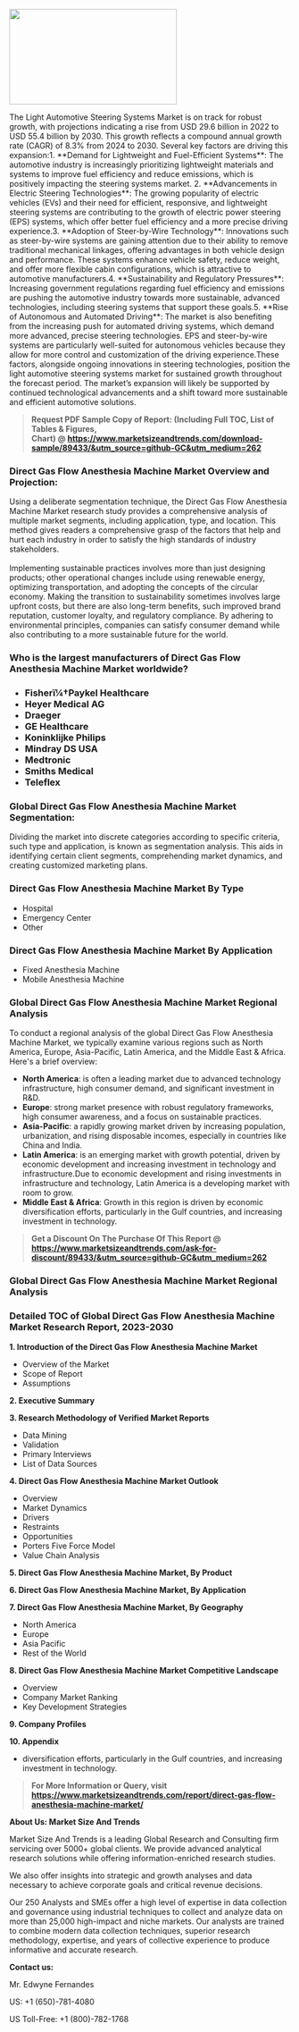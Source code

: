 <p><img class="alignnone size-medium wp-image-20088" src="https://ffe5etoiles.com/wp-content/uploads/2024/12/MST1-300x171.png" alt="" width="300" height="171" /></p>The Light Automotive Steering Systems Market is on track for robust growth, with projections indicating a rise from USD 29.6 billion in 2022 to USD 55.4 billion by 2030. This growth reflects a compound annual growth rate (CAGR) of 8.3% from 2024 to 2030. Several key factors are driving this expansion:1. **Demand for Lightweight and Fuel-Efficient Systems**: The automotive industry is increasingly prioritizing lightweight materials and systems to improve fuel efficiency and reduce emissions, which is positively impacting the steering systems market. 2. **Advancements in Electric Steering Technologies**: The growing popularity of electric vehicles (EVs) and their need for efficient, responsive, and lightweight steering systems are contributing to the growth of electric power steering (EPS) systems, which offer better fuel efficiency and a more precise driving experience.3. **Adoption of Steer-by-Wire Technology**: Innovations such as steer-by-wire systems are gaining attention due to their ability to remove traditional mechanical linkages, offering advantages in both vehicle design and performance. These systems enhance vehicle safety, reduce weight, and offer more flexible cabin configurations, which is attractive to automotive manufacturers.4. **Sustainability and Regulatory Pressures**: Increasing government regulations regarding fuel efficiency and emissions are pushing the automotive industry towards more sustainable, advanced technologies, including steering systems that support these goals.5. **Rise of Autonomous and Automated Driving**: The market is also benefiting from the increasing push for automated driving systems, which demand more advanced, precise steering technologies. EPS and steer-by-wire systems are particularly well-suited for autonomous vehicles because they allow for more control and customization of the driving experience.These factors, alongside ongoing innovations in steering technologies, position the light automotive steering systems market for sustained growth throughout the forecast period. The market’s expansion will likely be supported by continued technological advancements and a shift toward more sustainable and efficient automotive solutions.</p><blockquote id="" class=""><strong>Request PDF Sample Copy of Report: (Including Full TOC, List of Tables &amp; Figures, Chart)&nbsp;@&nbsp;<strong><a href="https://www.marketsizeandtrends.com/download-sample/89433/&utm_source=github-GC&utm_medium=262" target="_blank">https://www.marketsizeandtrends.com/download-sample/89433/&utm_source=github-GC&utm_medium=262</a></strong></strong></blockquote><h3 id="" class="">Direct Gas Flow Anesthesia Machine Market&nbsp;Overview and Projection:</h3><p id="" class="">Using a deliberate segmentation technique, the Direct Gas Flow Anesthesia Machine Market research study provides a comprehensive analysis of multiple market segments, including application, type, and location. This method gives readers a comprehensive grasp of the factors that help and hurt each industry in order to satisfy the high standards of industry stakeholders. <br /> <br />Implementing sustainable practices involves more than just designing products; other operational changes include using renewable energy, optimizing transportation, and adopting the concepts of the circular economy. Making the transition to sustainability sometimes involves large upfront costs, but there are also long-term benefits, such improved brand reputation, customer loyalty, and regulatory compliance. By adhering to environmental principles, companies can satisfy consumer demand while also contributing to a more sustainable future for the world.</p><h3 id="" class="">Who is the largest manufacturers of&nbsp;Direct Gas Flow Anesthesia Machine Market worldwide?</h3><h3 class=""><p><ul><li>Fisherï¼†Paykel Healthcare </li><li> Heyer Medical AG </li><li> Draeger </li><li> GE Healthcare </li><li> Koninklijke Philips </li><li> Mindray DS USA </li><li> Medtronic </li><li> Smiths Medical </li><li> Teleflex</li></ul></p></h3><h3 id="" class="">Global&nbsp;Direct Gas Flow Anesthesia Machine Market Segmentation:</h3><p id="" class="">Dividing the market into discrete categories according to specific criteria, such type and application, is known as segmentation analysis. This aids in identifying certain client segments, comprehending market dynamics, and creating customized marketing plans.</p><h3 id="" class="">Direct Gas Flow Anesthesia Machine Market&nbsp;By Type</h3><p><p><ul><li>Hospital</li><li> Emergency Center</li><li> Other</p></li></ul></p></p><h3 id="" class="">Direct Gas Flow Anesthesia Machine Market&nbsp;By Application</h3><p class=""><p><ul><li>Fixed Anesthesia Machine</li><li> Mobile Anesthesia Machine</li></ul></p></p><h3 id="" class="">Global Direct Gas Flow Anesthesia Machine Market Regional Analysis</h3><p id="" class="">To conduct a regional analysis of the global Direct Gas Flow Anesthesia Machine Market, we typically examine various regions such as North America, Europe, Asia-Pacific, Latin America, and the Middle East &amp; Africa. Here's a brief overview:</p><ul><li><strong>North America</strong>: is often a leading market due to advanced technology infrastructure, high consumer demand, and significant investment in R&amp;D.</li><li><strong>Europe</strong>: strong market presence with robust regulatory frameworks, high consumer awareness, and a focus on sustainable practices.</li><li><strong>Asia-Pacific</strong>: a rapidly growing market driven by increasing population, urbanization, and rising disposable incomes, especially in countries like China and India.</li><li><strong>Latin America</strong>: is an emerging market with growth potential, driven by economic development and increasing investment in technology and infrastructure.Due to economic development and rising investments in infrastructure and technology, Latin America is a developing market with room to grow.</li><li><strong>Middle East &amp; Africa</strong>: Growth in this region is driven by economic diversification efforts, particularly in the Gulf countries, and increasing investment in technology.</li></ul><blockquote id="" class=""><strong>Get a Discount On The Purchase Of This Report @ <strong><a href="https://www.marketsizeandtrends.com/ask-for-discount/89433/&utm_source=github-GC&utm_medium=262" target="_blank">https://www.marketsizeandtrends.com/ask-for-discount/89433/&utm_source=github-GC&utm_medium=262</a></strong></strong></blockquote><h3 id="" class="">Global Direct Gas Flow Anesthesia Machine Market Regional Analysis</h3><h3 id="" class="">Detailed TOC of Global Direct Gas Flow Anesthesia Machine Market Research Report, 2023-2030</h3><p id="" class=""><strong>1. Introduction of the Direct Gas Flow Anesthesia Machine Market</strong></p><ul><li>Overview of the Market</li><li>Scope of Report</li><li>Assumptions</li></ul><p id="" class=""><strong>2. Executive Summary</strong></p><p id="" class=""><strong>3. Research Methodology of Verified Market Reports</strong></p><ul><li>Data Mining</li><li>Validation</li><li>Primary Interviews</li><li>List of Data Sources</li></ul><p id="" class=""><strong>4. Direct Gas Flow Anesthesia Machine Market Outlook</strong></p><ul><li>Overview</li><li>Market Dynamics</li><li>Drivers</li><li>Restraints</li><li>Opportunities</li><li>Porters Five Force Model</li><li>Value Chain Analysis</li></ul><p id="" class=""><strong>5. Direct Gas Flow Anesthesia Machine Market, By Product</strong></p><p id="" class=""><strong>6. Direct Gas Flow Anesthesia Machine Market, By Application</strong></p><p id="" class=""><strong>7. Direct Gas Flow Anesthesia Machine Market, By Geography</strong></p><ul><li>North America</li><li>Europe</li><li>Asia Pacific</li><li>Rest of the World</li></ul><p id="" class=""><strong>8. Direct Gas Flow Anesthesia Machine Market Competitive Landscape</strong></p><ul><li>Overview</li><li>Company Market Ranking</li><li>Key Development Strategies</li></ul><p id="" class=""><strong>9. Company Profiles</strong></p><p id="" class=""><strong>10. Appendix</strong></p><ul><li>diversification efforts, particularly in the Gulf countries, and increasing investment in technology.</li></ul><blockquote id="" class=""><strong>For More Information or Query, visit <strong><strong><a href="https://www.marketsizeandtrends.com/report/direct-gas-flow-anesthesia-machine-market/" target="_blank">https://www.marketsizeandtrends.com/report/direct-gas-flow-anesthesia-machine-market/</a></strong></strong></strong></blockquote><p id="" class=""><strong>About Us: Market Size And Trends</strong></p><p id="" class="">Market Size And Trends is a leading Global Research and Consulting firm servicing over 5000+ global clients. We provide advanced analytical research solutions while offering information-enriched research studies.</p><p id="" class="">We also offer insights into strategic and growth analyses and data necessary to achieve corporate goals and critical revenue decisions.</p><p id="" class="">Our 250 Analysts and SMEs offer a high level of expertise in data collection and governance using industrial techniques to collect and analyze data on more than 25,000 high-impact and niche markets. Our analysts are trained to combine modern data collection techniques, superior research methodology, expertise, and years of collective experience to produce informative and accurate research.</p><p id="" class=""><strong>Contact us:</strong></p><p id="" class="">Mr. Edwyne Fernandes</p><p id="" class="">US: +1 (650)-781-4080</p><p id="" class="">US Toll-Free: +1 (800)-782-1768</p>
